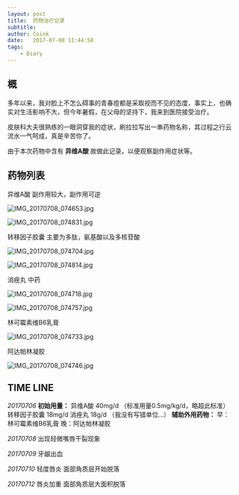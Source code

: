 ```yaml
---
layout: post
title:  药物治疗记录
subtitle:  
author: Coink
date:   2017-07-08 11:44:58
tags:
    - Diary
---
```


## 概
多年以来，我对脸上不怎么碍事的青春痘都是采取视而不见的态度，事实上，也确实对生活影响不大，但今年暑假，在父母的坚持下，我来到医院接受治疗。

皮肤科大夫很熟练的一眼洞穿我的症状，刷拉拉写出一串药物名称，其过程之行云流水一气呵成，真是辛苦你了。

由于本次药物中含有 **异维A酸** 故做此记录，以便观察副作用症状等。

## 药物列表

异维A酸
副作用较大，副作用可逆

![IMG_20170708_074653.jpg](https://ooo.0o0.ooo/2017/07/08/59605ab34b7d9.jpg)

![IMG_20170708_074831.jpg](https://ooo.0o0.ooo/2017/07/08/59605ab34ec57.jpg)

转移因子胶囊
主要为多肽，氨基酸以及多核苷酸

![IMG_20170708_074704.jpg](https://ooo.0o0.ooo/2017/07/08/59605b365be7e.jpg)

![IMG_20170708_074814.jpg](https://ooo.0o0.ooo/2017/07/08/59605b365d29b.jpg)

消痤丸
中药

![IMG_20170708_074718.jpg](https://ooo.0o0.ooo/2017/07/08/59605b65d23cf.jpg)

![IMG_20170708_074757.jpg](https://ooo.0o0.ooo/2017/07/08/59605b65bd6bf.jpg)

林可霉素维B6乳膏

![IMG_20170708_074733.jpg](https://ooo.0o0.ooo/2017/07/08/59605c0f7fa1e.jpg)

阿达帕林凝胶

![IMG_20170708_074746.jpg](https://ooo.0o0.ooo/2017/07/08/59605c0f95197.jpg)

## TIME LINE

*20170706*
**初始用量：**
异维A酸 40mg/d （标准用量0.5mg/kg/d，略超此标准）
转移因子胶囊 18mg/d
消痤丸 18g/d （我没有写错单位...）
**辅助外用药物：**
早：林可霉素维B6乳膏
晚：阿达帕林凝胶

*20170708*
出现轻微嘴唇干裂现象

*20170709*
牙龈出血

*20170710*
轻度唇炎
面部角质层开始脱落

*20170712*
唇炎加重
面部角质层大面积脱落